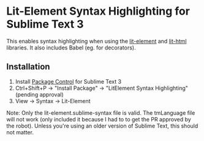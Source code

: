 # Lit-Element Syntax Highlighting for Sublime Text 3

This enables syntax highlighting when using the [lit-element](https://lit-element.polymer-project.org/) and [lit-html](https://lit-html.polymer-project.org/) libraries. It also includes Babel (eg. for decorators).

## Installation

1. Install [Package Control](https://packagecontrol.io/) for Sublime Text 3
2. Ctrl+Shift+P -> "Install Package" -> "LitElement Syntax Highlighting" (pending approval)
3. View -> Syntax -> Lit-Element

Note: Only the lit-element.sublime-syntax file is valid. The tmLanguage file will not work (only included it because I had to to get the PR approved by the robot). Unless you're using an older version of Sublime Text, this should not matter.
